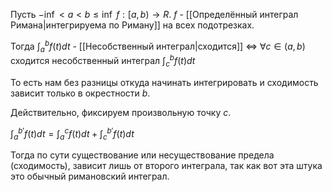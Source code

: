 Пусть $-\inf < a < b \leq \inf$
$f: [a, b) \rightarrow R$. $f$ - [[Определённый интеграл Римана|интегрируема по Риману]] на всех подотрезках.

Тогда $\int_{a}^{b}f(t)dt$ - [[Несобственный интеграл|сходится]] $\iff$ $\forall c \in (a, b)$ сходится несобственный интеграл $\int_{c}^{b}f(t)dt$

То есть нам без разницы откуда начинать интегрировать и сходимость зависит только в окрестности $b$.

Действительно, фиксируем произвольную точку $c$.

$\int_{a}^{b'}f(t)dt = \int_{a}^{c}f(t)dt + \int_{c}^{b'}f(t)dt$

Тогда по сути существование или несуществование предела (сходимость), зависит лишь от второго интеграла, так как вот эта штука это обычный римановский интеграл.

